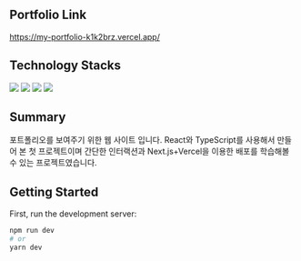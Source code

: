 ## Portfolio Link
https://my-portfolio-k1k2brz.vercel.app/

## Technology Stacks
<img src="https://img.shields.io/badge/React-61DAFB?style=flat&logo=React&logoColor=white"/>
<img src="https://img.shields.io/badge/TypeScript-3178C6?style=flat&logo=TypeScript&logoColor=white"/>
<img src="https://img.shields.io/badge/NEXT.JS-E34F26?style=flat&logo=Nextjs&logoColor=white" />
<img src="https://img.shields.io/badge/SASS-CC6699?style=flat&logo=Sass&logoColor=white" />

## Summary
포트폴리오를 보여주기 위한 웹 사이트 입니다.
React와 TypeScript를 사용해서 만들어 본 첫 프로젝트이며 간단한 인터랙션과 Next.js+Vercel을 이용한 배포를 학습해볼 수 있는 프로젝트였습니다.


## Getting Started

First, run the development server:

```bash
npm run dev
# or
yarn dev
```
